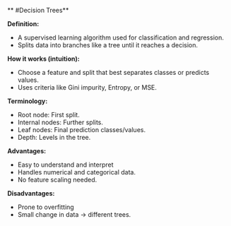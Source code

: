 ** #Decision Trees**

**Definition:**
- A supervised learning algorithm used for classification and regression.
- Splits data into branches like a tree until it reaches a decision.

**How it works (intuition):**
- Choose a feature and split that best separates classes or predicts values.
- Uses criteria like Gini impurity, Entropy, or MSE.

**Terminology:**
- Root node: First split.
- Internal nodes: Further splits.
- Leaf nodes: Final prediction classes/values.
- Depth: Levels in the tree.

**Advantages:**
- Easy to understand and interpret
- Handles numerical and categorical data.
- No feature scaling needed.

**Disadvantages:**
- Prone to overfitting
- Small change in data -> different trees.

